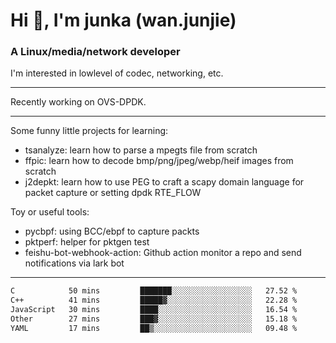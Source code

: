 
<h1 >Hi 👋, I'm junka (wan.junjie)</h1>
<h3 >A Linux/media/network developer</h3>


I'm interested in lowlevel of codec, networking, etc.


---

Recently working on OVS-DPDK.

---

Some funny little projects for learning:

- tsanalyze: learn how to parse a mpegts file from scratch 
- ffpic: learn how to decode bmp/png/jpeg/webp/heif images from scratch
- j2depkt: learn how to use PEG to craft a scapy domain language for packet capture or setting dpdk RTE_FLOW

Toy or useful tools:

- pycbpf: using BCC/ebpf to capture packts
- pktperf: helper for pktgen test
- feishu-bot-webhook-action: Github action monitor a repo and send notifications via lark bot

---

<!--START_SECTION:waka-->

```txt
C            50 mins         ███████░░░░░░░░░░░░░░░░░░   27.52 %
C++          41 mins         █████▓░░░░░░░░░░░░░░░░░░░   22.28 %
JavaScript   30 mins         ████░░░░░░░░░░░░░░░░░░░░░   16.54 %
Other        27 mins         ███▓░░░░░░░░░░░░░░░░░░░░░   15.18 %
YAML         17 mins         ██▒░░░░░░░░░░░░░░░░░░░░░░   09.48 %
```

<!--END_SECTION:waka-->
